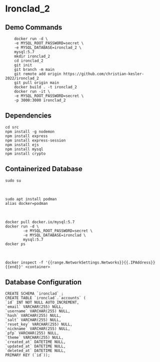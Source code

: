 # Ironclad_2

## Demo Commands

        docker run -d \
        -e MYSQL_ROOT_PASSWORD=secret \
        -e MYSQL_DATABASE=ironclad_2 \
        mysql:5.7
        mkdir ironclad_2
        cd ironclad_2
        git init
        git branch -m main
        git remote add origin https://github.com/christian-kesler-2022/ironclad_2
        git pull origin main
        docker build . -t ironclad_2
        docker run -it \
        -e MYSQL_ROOT_PASSWORD=secret \
        -p 3000:3000 ironclad_2

## Dependencies

    cd src
    npm install -g nodemon
    npm install express
    npm install express-session
    npm install ejs
    npm install mysql
    npm install crypto

## Containerized Database

    sudo su

<br>

    sudo apt install podman
    alias docker=podman

<br>

    docker pull docker.io/mysql:5.7
    docker run -d \
            -e MYSQL_ROOT_PASSWORD=secret \
            -e MYSQL_DATABASE=ironclad \
            mysql:5.7
    docker ps

<br>

    docker inspect -f '{{range.NetworkSettings.Networks}}{{.IPAddress}}{{end}}' <container>

## Database Configuration

    CREATE SCHEMA `ironclad` ;
    CREATE TABLE `ironclad`.`accounts` (
    `id` INT NOT NULL AUTO_INCREMENT,
    `email` VARCHAR(255) NULL,
    `username` VARCHAR(255) NULL,
    `hash` VARCHAR(255) NULL,
    `salt` VARCHAR(255) NULL,
    `reset_key` VARCHAR(255) NULL,
    `nickname` VARCHAR(255) NULL,
    `pfp` VARCHAR(255) NULL,
    `theme` VARCHAR(255) NULL,
    `created_at` DATETIME NULL,
    `updated_at` DATETIME NULL,
    `deleted_at` DATETIME NULL,
    PRIMARY KEY (`id`));
